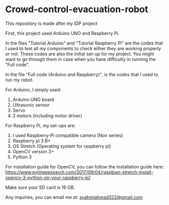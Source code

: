 # Crowd-control-evacuation-robot
This repository is made after my IDP project

First, this project used Arduino UNO and Raspberry Pi.

In the files "Tutorial Arduino" and "Tutorial Raspberry Pi" are the codes that I used to test all my components to check either 
they are working properly or not. These codes are also the initial set-up for my project. You might want to go through them in case
when you have difficulty in running the "Full code".

In the file "Full code (Arduino and Raspberry)", is the codes that I used to run my robot.

For Arduino, I simply used:
1. Arduino UNO board
2. Ultrasonic sensor
3. Servo
4. 2 motors (including motor driver)

For Raspberry Pi, my set-ups are:
1. I used Raspberry-Pi compatible camera (Noir series)
2. Raspberry pi 3 B+
3. OS Stretch (Operating system for raspberry pi)
4. OpenCV version 3+
5. Python 3

For installation guide for OpenCV, you can follow the installation guide here:
https://www.pyimagesearch.com/2017/09/04/raspbian-stretch-install-opencv-3-python-on-your-raspberry-pi/

Make sure your SD card is 16 GB.

Any inquiries, you can email me at:
syahmiahmad322@gmail.com
